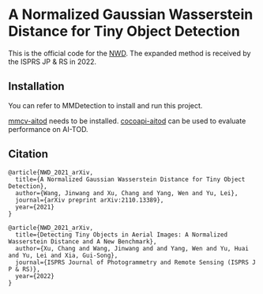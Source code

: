 # A Normalized Gaussian Wasserstein Distance for Tiny Object Detection

This is the official code for the [NWD](https://arxiv.org/abs/2110.13389). The expanded method is received by the ISPRS JP & RS in 2022.

## Installation

You can refer to MMDetection to install and run this project.

[mmcv-aitod](https://github.com/jwwangchn/mmcv-aitod) needs to be installed.
[cocoapi-aitod](https://github.com/jwwangchn/cocoapi-aitod) can be used to evaluate performance on AI-TOD.


## Citation
```
@article{NWD_2021_arXiv,
  title={A Normalized Gaussian Wasserstein Distance for Tiny Object Detection},
  author={Wang, Jinwang and Xu, Chang and Yang, Wen and Yu, Lei},
  journal={arXiv preprint arXiv:2110.13389},
  year={2021}
}
```
```
@article{NWD_2021_arXiv,
  title={Detecting Tiny Objects in Aerial Images: A Normalized Wasserstein Distance and A New Benchmark},
  author={Xu, Chang and Wang, Jinwang and and Yang, Wen and Yu, Huai and Yu, Lei and Xia, Gui-Song},
  journal={ISPRS Journal of Photogrammetry and Remote Sensing (ISPRS J P & RS)},
  year={2022}
}
